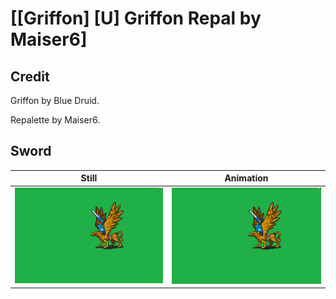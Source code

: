 # [\[Griffon\] \[U\] Griffon Repal by Maiser6]

## Credit

Griffon by Blue Druid.

Repalette by Maiser6.
	
## Sword

| Still | Animation |
| :---: | :-------: |
| ![Sword still](./Sword_000.png) | ![Sword animation](./Sword.gif) |
